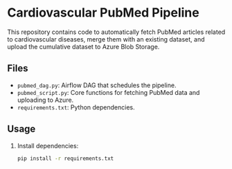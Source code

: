 # Cardiovascular PubMed Pipeline

This repository contains code to automatically fetch PubMed articles related to cardiovascular diseases, merge them with an existing dataset, and upload the cumulative dataset to Azure Blob Storage.

## Files
- `pubmed_dag.py`: Airflow DAG that schedules the pipeline.
- `pubmed_script.py`: Core functions for fetching PubMed data and uploading to Azure.
- `requirements.txt`: Python dependencies.

## Usage
1. Install dependencies:
   ```bash
   pip install -r requirements.txt
